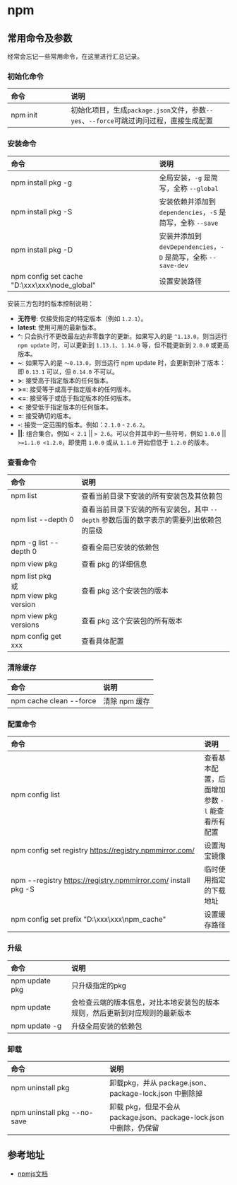 # npm

## 常用命令及参数

经常会忘记一些常用命令，在这里进行汇总记录。

### 初始化命令

|<div style="width: 120px;">命令</div>|说明|
|:--|:--|
|npm init|初始化项目，生成`package.json`文件，参数`--yes`、`--force`可跳过询问过程，直接生成配置|

### 安装命令

|<div style="width: 320px;">命令</div>|说明|
|:--|:--|
| npm install pkg -g | 全局安装，`-g` 是简写，全称 `--global` |
| npm install pkg -S | 安装依赖并添加到`dependencies`，`-S` 是简写，全称 `--save`|
| npm install pkg -D |安装并添加到`devDependencies`，`-D` 是简写，全称 `--save-dev`|
| npm config set cache "D:\xxx\xxx\node_global" | 设置安装路径 |

安装三方包时的版本控制说明：

- **无符号**: 仅接受指定的特定版本（例如 `1.2.1`）。
- **latest**: 使用可用的最新版本。
- **^**: 只会执行不更改最左边非零数字的更新。如果写入的是 `^1.13.0`，则当运行 `npm update` 时，可以更新到 `1.13.1`、`1.14.0` 等，但不能更新到 `2.0.0` 或更高版本。
- **~**: 如果写入的是 `〜0.13.0`，则当运行 npm update 时，会更新到补丁版本：即 `0.13.1` 可以，但 `0.14.0` 不可以。
- **>**: 接受高于指定版本的任何版本。
- **>=**: 接受等于或高于指定版本的任何版本。
- **<=**: 接受等于或低于指定版本的任何版本。
- **<**: 接受低于指定版本的任何版本。
- **=**: 接受确切的版本。
- **-**: 接受一定范围的版本。例如：`2.1.0` - `2.6.2`。
- **||**: 组合集合。例如 `< 2.1` || `> 2.6`。可以合并其中的一些符号，例如 `1.0.0` || `>=1.1.0 <1.2.0`，即使用 `1.0.0` 或从 `1.1.0` 开始但低于 `1.2.0` 的版本。

### 查看命令

|<div style="width: 120px;">命令</div>|说明|
|:--|:--|
| npm list | 查看当前目录下安装的所有安装包及其依赖包 |
| npm list --depth 0 | 查看当前目录下安装的所有安装包，其中 `--depth` 参数后面的数字表示的需要列出依赖包的层级 |
| npm -g list --depth 0 | 查看全局已安装的依赖包 |
| npm view pkg | 查看 pkg 的详细信息 |
| npm list pkg<br/> 或<br/> npm view pkg version | 查看 pkg 这个安装包的版本 | 
| npm view pkg versions | 查看 pkg 这个安装包的所有版本 |
| npm config get xxx | 查看具体配置 |

### 清除缓存
|<div style="width: 120px;">命令</div>|说明|
|:--|:--|
| npm cache clean --force | 清除 npm 缓存 |

### 配置命令

|<div style="width: 420px;">命令</div>|说明|
|:--|:--|
| npm config list | 查看基本配置，后面增加参数 `-l` 能查看所有配置 |
| npm config set registry https://registry.npmmirror.com/ | 设置淘宝镜像 |
| npm --registry https://registry.npmmirror.com/ install pkg -S | 临时使用指定的下载地址 |
| npm config set prefix "D:\xxx\xxx\npm_cache" | 设置缓存路径 |

### 升级

|<div style="width: 120px;">命令</div>|说明|
|:--|:--|
| npm update pkg | 只升级指定的pkg |
| npm update | 会检查云端的版本信息，对比本地安装包的版本规则，然后更新到对应规则的最新版本 |
| npm update -g | 升级全局安装的依赖包 |

### 卸载

|<div style="width: 200px;">命令</div>|说明|
|:--|:--|
| npm uninstall pkg | 卸载pkg，并从 package.json、package-lock.json 中删除掉 |
| npm uninstall pkg --no-save | 卸载 pkg，但是不会从 package.json、package-lock.json 中删除，仍保留 |

## 参考地址

- [npmjs文档](https://docs.npmjs.com/)